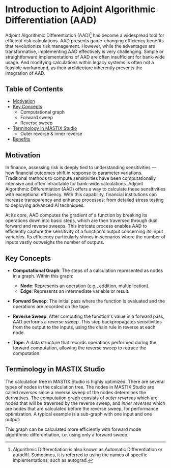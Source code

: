 # Introduction to Adjoint Algorithmic Differentiation (AAD)

Adjoint Algorithmic Differentiation (AAD)[^1] has become a widespread tool for efficient risk calculations. AAD presents game-changing efficiency benefits that revolutionize risk management. 
However, while the advantages are transformative, implementing AAD effectively is very challenging. Simple or straightforward implementations of AAD are often insufficient for bank-wide usage. 
And modifying calculations within legacy systems is often not a feasible workaround, as their architecture inherently prevents the integration of AAD.



## Table of Contents
- [Motivation](#motivation)
- [Key Concepts](#key-concepts)
  - Computational graph
  - Forward sweep
  - Reverse sweep
- [Terminology in MASTIX Studio](#terminology-in-mastix-studio)
  - Outer reverse & inner reverse
- [Benefits](#benefits)

## Motivation 

In finance, assessing risk is deeply tied to understanding sensitivities — how financial outcomes shift in response to parameter variations. Traditional methods to compute sensitivities have been computationally intensive and often intractable for bank-wide calculations. Adjoint Algorithmic Differentiation (AAD) offers a way to calculate these sensitivities with exceptional efficiency. With this capability, financial institutions can increase transparency and enhance processes: from detailed stress testing to deploying advanced AI techniques.

At its core, AAD computes the gradient of a function by breaking its operations down into basic steps, which are then traversed through dual forward and reverse sweeps. This intricate process enables AAD to efficiently capture the sensitivity of a function's output concerning its input variables. Its efficiency particularly shines in scenarios where the number of inputs vastly outweighs the number of outputs.


## Key Concepts

- **Computational Graph**: The steps of a calculation represented as nodes in a graph. Within this graph:
  - **Node**: Represents an operation (e.g., addition, multiplication).
  - **Edge**: Represents an intermediate variable or result.

- **Forward Sweep**: The initial pass where the function is evaluated and the operations are recorded on the tape.
- **Reverse Sweep**: After computing the function's value in a forward pass, AAD performs a reverse sweep.
  This step backpropagates sensitivities from the output to the inputs, using the chain rule in reverse at each node.
- **Tape**: A data structure that records operations performed during the forward computation, allowing the reverse sweep to retrace the computation.
  
## Terminology in MASTIX Studio

The calculation tree in MASTIX Studio is highly optimized. There are several types of nodes in the calculation tree.
The nodes in MASTIX Studio are called *reverses* since a reverse sweep of the nodes determines the derivatives. 
The computation graph consists of *outer reverses* which are nodes that will be traversed by the reverse sweep, and *inner reverses* which are nodes that 
are calculated before the reverse sweep, for performance optimization. 
A typical example is a sub-graph with one input and one output:

This graph can be calculated more efficiently with forward mode algorithmic differentiation, i.e. using only a forward sweep.


[^1]: Algorithmic Differentiation is also known as Automatic Differentiation or autodiff. Sometimes, it is referred to using the names of specific implementations, such as autograd.
